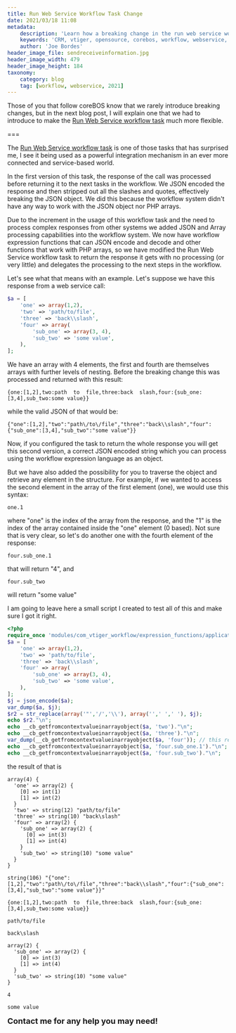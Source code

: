 ```yaml
---
title: Run Web Service Workflow Task Change
date: 2021/03/18 11:08
metadata:
    description: 'Learn how a breaking change in the run web service workflow task may affect you.'
    keywords: 'CRM, vtiger, opensource, corebos, workflow, webservice, blog'
    author: 'Joe Bordes'
header_image_file: sendreceiveinformation.jpg
header_image_width: 479
header_image_height: 184
taxonomy:
    category: blog
    tag: [workflow, webservice, 2021]
---
```


Those of you that follow coreBOS know that we rarely introduce breaking changes, but in the next blog post, I will explain one that we had to introduce to make the [Run Web Service workflow task](../RunWSWFTask) much more flexible.

===

The [Run Web Service workflow task](../RunWSWFTask) is one of those tasks that has surprised me, I see it being used as a powerful integration mechanism in an ever more connected and service-based world.

In the first version of this task, the response of the call was processed before returning it to the next tasks in the workflow. We JSON encoded the response and then stripped out all the slashes and quotes, effectively breaking the JSON object. We did this because the workflow system didn't have any way to work with the JSON object nor PHP arrays.

Due to the increment in the usage of this workflow task and the need to process complex responses from other systems we added JSON and Array processing capabilities into the workflow system. We now have workflow expression functions that can JSON encode and decode and other functions that work with PHP arrays, so we have modified the Run Web Service workflow task to return the response it gets with no processing (or very little) and delegates the processing to the next steps in the workflow.

Let's see what that means with an example. Let's suppose we have this response from a web service call:

``` PHP
$a = [
	'one' => array(1,2),
	'two' => 'path/to/file',
	'three' => 'back\\slash',
	'four' => array(
		'sub_one' => array(3, 4),
		'sub_two' => 'some value',
	),
];
```

We have an array with 4 elements, the first and fourth are themselves arrays with further levels of nesting. Before the breaking change this was processed and returned with this result:

`{one:[1,2],two:path  to  file,three:back  slash,four:{sub_one:[3,4],sub_two:some value}}`

while the valid JSON of that would be:

`{"one":[1,2],"two":"path\/to\/file","three":"back\\slash","four":{"sub_one":[3,4],"sub_two":"some value"}}`

Now, if you configured the task to return the whole response you will get this second version, a correct JSON encoded string which you can process using the workflow expression language as an object.

But we have also added the possibility for you to traverse the object and retrieve any element in the structure. For example, if we wanted to access the second element in the array of the first element (one), we would use this syntax:

`one.1`

where "one" is the index of the array from the response, and the "1" is the index of the array contained inside the "one" element (0 based). Not sure that is very clear, so let's do another one with the fourth element of the response:

`four.sub_one.1`

that will return "4", and

`four.sub_two`

will return "some value"

I am going to leave here a small script I created to test all of this and make sure I got it right.

``` php
<?php
require_once 'modules/com_vtiger_workflow/expression_functions/application.php';
$a = [
	'one' => array(1,2),
	'two' => 'path/to/file',
	'three' => 'back\\slash',
	'four' => array(
		'sub_one' => array(3, 4),
		'sub_two' => 'some value',
	),
];
$j = json_encode($a);
var_dump($a, $j);
$r2 = str_replace(array('"','/','\\'), array('',' ',' '), $j);
echo $r2."\n";
echo __cb_getfromcontextvalueinarrayobject($a, 'two')."\n";
echo __cb_getfromcontextvalueinarrayobject($a, 'three')."\n";
var_dump(__cb_getfromcontextvalueinarrayobject($a, 'four')); // this returns an array so I dump it
echo __cb_getfromcontextvalueinarrayobject($a, 'four.sub_one.1')."\n";
echo __cb_getfromcontextvalueinarrayobject($a, 'four.sub_two')."\n";
```

the result of that is

``` shell
array(4) {
  'one' => array(2) {
    [0] => int(1)
    [1] => int(2)
  }
  'two' => string(12) "path/to/file"
  'three' => string(10) "back\slash"
  'four' => array(2) {
    'sub_one' => array(2) {
      [0] => int(3)
      [1] => int(4)
    }
    'sub_two' => string(10) "some value"
  }
}

string(106) "{"one":[1,2],"two":"path\/to\/file","three":"back\\slash","four":{"sub_one":[3,4],"sub_two":"some value"}}"

{one:[1,2],two:path  to  file,three:back  slash,four:{sub_one:[3,4],sub_two:some value}}

path/to/file

back\slash

array(2) {
  'sub_one' => array(2) {
    [0] => int(3)
    [1] => int(4)
  }
  'sub_two' => string(10) "some value"
}

4

some value
```


**<span style="font-size:large">Contact me for any help you may need!</span>**
